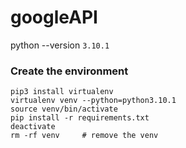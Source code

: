 # googleAPI

python --version `3.10.1`

### Create the environment

```
pip3 install virtualenv
virtualenv venv --python=python3.10.1
source venv/bin/activate
pip install -r requirements.txt
deactivate
rm -rf venv     # remove the venv
```